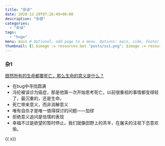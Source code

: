 ```yaml
---
title: "杂谈"
date: 2020-12-20T07:26:49+08:00
description: "杂感"
categories:
  - "杂谈"
tags:
  - "hugo"
menu: main # Optional, add page to a menu. Options: main, side, footer
thumbnail: {{ $image := resources.Get "posts/ss1.png"; $image := resources.Get "posts/ss1.png"  }} 
---
```


### 杂1
[既然所有的生命都要死亡，那么生命的意义是什么？](https://www.zhihu.com/question/288017836)
  - 在bug中寻找圆满
  - 冯伦被误诊为癌症，那是他第一次开始思考死亡，以前很重视的事情都变得轻了，最沉重的，还是生命。
  - 死亡带来意义，而非消解意义
  - 唯有自杀才是唯一值得探讨的问题——加缪
  - 拒绝意义追问是怯懦的表现
  - 幸福不过是欲望的暂时停止。我们就像田野上的羔羊，在屠夫的注视下恣意欢愉。


{{ x}}


